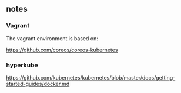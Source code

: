 ## notes

### Vagrant

The vagrant environment is based on:

https://github.com/coreos/coreos-kubernetes

### hyperkube

https://github.com/kubernetes/kubernetes/blob/master/docs/getting-started-guides/docker.md